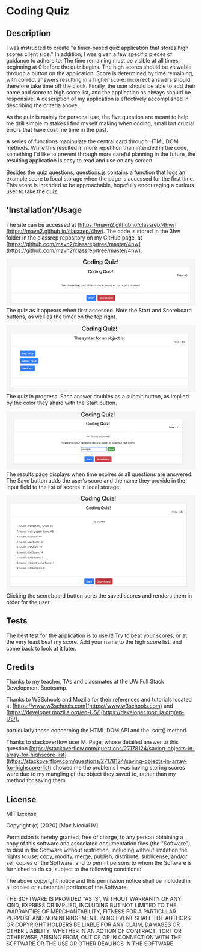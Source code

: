# Coding Quiz

## Description

I was instructed to create "a timer-based quiz application that stores high scores client side."
In addition, I was given a few specific pieces of guidance to adhere to:
    The time remaining must be visible at all times, beginning at 0 before the quiz begins.
    The high scores should be viewable through a button on the application.
    Score is determined by time remaining, with correct answers resulting in a higher score:
        incorrect answers should therefore take time off the clock.
    Finally, the user should be able to add their name and score to high score list, and the application as always should be responsive.
A description of my application is effectively accomplished in describing the criteria above.

As the quiz is mainly for personal use, the five question are meant to help me drill simple mistakes I find myself making when coding, small but crucial errors that have cost me time in the past.

A series of functions manipulate the central card through HTML DOM methods. While this resulted in more repetition than intended in the code, something I'd like to prevent through more careful planning in the future, the resulting application is easy to read and use on any screen.

Besides the quiz questions, questions.js contains a function that logs an example score to local storage when the page is accessed for the first time. This score is intended to be approachable, hopefully encouraging a curious user to take the quiz.

## 'Installation'/Usage

The site can be accessed at [https://mavn2.github.io/classrep/4hw/](https://mavn2.github.io/classrep/4hw). 
The code is stored in the 3hw folder in the classrep repository on my GitHub page, at [https://github.com/mavn2/classrep/tree/master/4hw](https://github.com/mavn2/classrep/tree/master/4hw).

![Quiz landing page](img/1.png)
The quiz as it appears when first accessed. Note the Start and Scoreboard buttons, as well as the timer on the top right.

![Quiz question/answers displayed by application](img/2.png)
The quiz in progress. Each answer doubles as a submit button, as implied by the color they share with the Start button.

![Quiz results page](img/3.png)
The results page displays when time expires or all questions are answered. The Save button adds the user's score and the name they provide in the input field to the list of scores in local storage.

![Quiz scoreboard page](img/4.png)
Clicking the scoreboard button sorts the saved scores and renders them in order for the user. 

## Tests

The best test for the application is to use it! Try to beat your scores, or at the very least beat my score. Add your name to the high score list, and come back to look at it later.

## Credits

Thanks to my teacher, TAs and classmates at the UW Full Stack Development Bootcamp.

Thanks to W3Schools and Mozilla for their references and tutorials located at
    [https://www.w3schools.com](https://www.w3schools.com)
and 
    [https://developer.mozilla.org/en-US/](https://developer.mozilla.org/en-US/),
    
particularly those concerning the HTML DOM API and the .sort() method.

Thanks to stackoverflow user M. Page, whose detailed answer to this question
    [https://stackoverflow.com/questions/27178124/saving-objects-in-array-for-highscore-list]
    (https://stackoverflow.com/questions/27178124/saving-objects-in-array-for-highscore-list)
showed me the problems I was having storing scores were due to my mangling of the object they saved to, rather than my method for saving them.


## License

MIT License

Copyright (c) [2020] [Max Nicolai IV]

Permission is hereby granted, free of charge, to any person obtaining a copy
of this software and associated documentation files (the "Software"), to deal
in the Software without restriction, including without limitation the rights
to use, copy, modify, merge, publish, distribute, sublicense, and/or sell
copies of the Software, and to permit persons to whom the Software is
furnished to do so, subject to the following conditions:

The above copyright notice and this permission notice shall be included in all
copies or substantial portions of the Software.

THE SOFTWARE IS PROVIDED "AS IS", WITHOUT WARRANTY OF ANY KIND, EXPRESS OR
IMPLIED, INCLUDING BUT NOT LIMITED TO THE WARRANTIES OF MERCHANTABILITY,
FITNESS FOR A PARTICULAR PURPOSE AND NONINFRINGEMENT. IN NO EVENT SHALL THE
AUTHORS OR COPYRIGHT HOLDERS BE LIABLE FOR ANY CLAIM, DAMAGES OR OTHER
LIABILITY, WHETHER IN AN ACTION OF CONTRACT, TORT OR OTHERWISE, ARISING FROM,
OUT OF OR IN CONNECTION WITH THE SOFTWARE OR THE USE OR OTHER DEALINGS IN THE
SOFTWARE.
